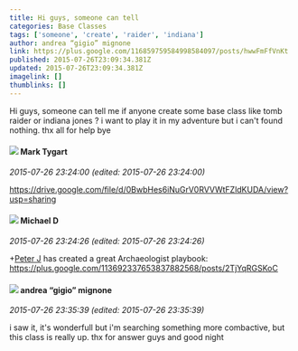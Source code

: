 ```yaml
---
title: Hi guys, someone can tell
categories: Base Classes
tags: ['someone', 'create', 'raider', 'indiana']
author: andrea “gigio” mignone
link: https://plus.google.com/116859759584998584097/posts/hwwFmFfVnKt
published: 2015-07-26T23:09:34.381Z
updated: 2015-07-26T23:09:34.381Z
imagelink: []
thumblinks: []
---
```


Hi guys, someone can tell me if anyone create some base class like tomb raider or indiana jones ? i want to play it in my adventure but i can&#39;t found nothing. thx all for help bye
<div id='comment z12hsxxrgviqejtzo04cjnqz1lf3spz4kvo0k'>
  <h4><img src='{{site.baseurl}}//images/avatars/118088719859349999400_photo.jpg'> Mark Tygart</h4>
      <p><cite>2015-07-26 23:24:00 (edited: 2015-07-26 23:24:00)</cite></p>
        <p><a href="https://drive.google.com/file/d/0BwbHes6iNuGrV0RVVWtFZldKUDA/view?usp=sharing" class="ot-anchor">https://drive.google.com/file/d/0BwbHes6iNuGrV0RVVWtFZldKUDA/view?usp=sharing</a></p>
</div>
        

<div id='comment z12hsxxrgviqejtzo04cjnqz1lf3spz4kvo0k'>
  <h4><img src='{{site.baseurl}}//images/avatars/106207499701502364297_photo.jpg'> Michael D</h4>
      <p><cite>2015-07-26 23:24:26 (edited: 2015-07-26 23:24:26)</cite></p>
        <p><span class="proflinkWrapper"><span class="proflinkPrefix">+</span><a class="proflink" href="https://plus.google.com/113692337653837882568" oid="113692337653837882568">Peter J</a></span> has created a great Archaeologist playbook:<br /><a href="https://plus.google.com/113692337653837882568/posts/2TjYqRGSKoC" class="ot-anchor">https://plus.google.com/113692337653837882568/posts/2TjYqRGSKoC</a></p>
</div>
        

<div id='comment z12hsxxrgviqejtzo04cjnqz1lf3spz4kvo0k'>
  <h4><img src='{{site.baseurl}}//images/avatars/116859759584998584097_photo.jpg'> andrea “gigio” mignone</h4>
      <p><cite>2015-07-26 23:35:39 (edited: 2015-07-26 23:35:39)</cite></p>
        <p>i saw it, it&#39;s wonderfull but i&#39;m searching something more combactive, but this class is really up. thx for answer guys and good night</p>
</div>
        